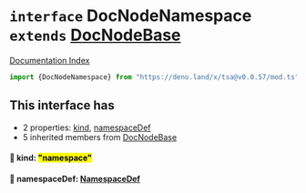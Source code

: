 # `interface` DocNodeNamespace `extends` [DocNodeBase](../private.interface.DocNodeBase/README.md)

[Documentation Index](../README.md)

```ts
import {DocNodeNamespace} from "https://deno.land/x/tsa@v0.0.57/mod.ts"
```

## This interface has

- 2 properties:
[kind](#-kind-namespace),
[namespaceDef](#-namespacedef-namespacedef)
- 5 inherited members from [DocNodeBase](../private.interface.DocNodeBase/README.md)


#### 📄 kind: <mark>"namespace"</mark>



#### 📄 namespaceDef: [NamespaceDef](../interface.NamespaceDef/README.md)




